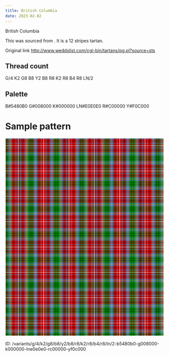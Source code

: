 ```yaml
---
title: British Columbia
date: 2023-02-02
---
```

British Columbia

This was sourced from <no value>.  It is a 12 stripes tartan.

Original link http://www.weddslist.com/cgi-bin/tartans/pg.pl?source=sts

## Thread count
G/4 K2 G8 B8 Y2 B8 R8 K2 R8 B4 R8 LN/2

## Palette
B#5480B0 G#008000 K#000000 LN#E0E0E0 R#C00000 Y#F0C000

# Sample pattern

![Tartan detail](tartan.png "G/4 K2 G8 B8 Y2 B8 R8 K2 R8 B4 R8 LN/2 tartan")

ID: /variants/g/4/k2/g8/b8/y2/b8/r8/k2/r8/b4/r8/ln/2-b5480b0-g008000-k000000-lne0e0e0-rc00000-yf0c000